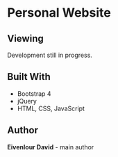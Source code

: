 # Personal Website

## Viewing
Development still in progress.

## Built With
* Bootstrap 4
* jQuery
* HTML, CSS, JavaScript


## Author
**Eivenlour David** - main author
